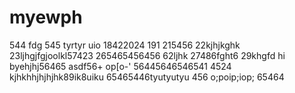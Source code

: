 # myewph
544
fdg
545
tyrtyr
uio
18422024
191
215456
22kjhjkghk
23ljhgjfgjoolkl57423
265465456456
62ljhk
27486fght6
29khgfd
hi
byehjhj56465
asdf56+
op[o-'
56445646546541
4524
kjhkhhjhjhjhk89ik8uiku
65465446tyutyutyu
456
o;poip;iop;
65464
